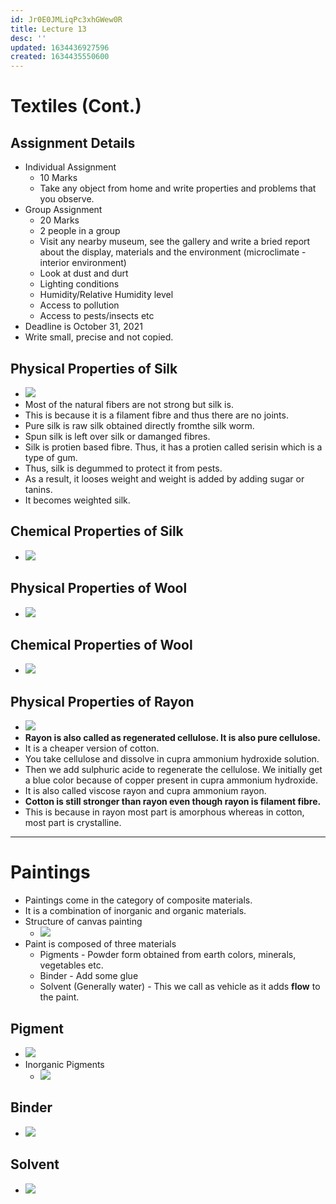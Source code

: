 ```yaml
---
id: Jr0E0JMLiqPc3xhGWew0R
title: Lecture 13
desc: ''
updated: 1634436927596
created: 1634435550600
---
```


# Textiles (Cont.)

## Assignment Details
* Individual Assignment
    * 10 Marks
    * Take any object from home and write properties and problems that you observe.
* Group Assignment
    * 20 Marks
    * 2 people in a group
    * Visit any nearby museum, see the gallery and write a bried report about the display, materials and the environment (microclimate - interior environment)
    * Look at dust and durt
    * Lighting conditions
    * Humidity/Relative Humidity level
    * Access to pollution
    * Access to pests/insects etc
* Deadline is October 31, 2021
* Write small, precise and not copied.

## Physical Properties of Silk
* ![](/assets/images/2021-10-17-07-32-00.png)
* Most of the natural fibers are not strong but silk is.
* This is because it is a filament fibre and thus there are no joints.
* Pure silk is raw silk obtained directly fromthe silk worm.
* Spun silk is left over silk or damanged fibres.
* Silk is protien based fibre. Thus, it has a protien called serisin which is a type of gum.
* Thus, silk is degummed to protect it from pests.
* As a result, it looses weight and weight is added by adding sugar or tanins.
* It becomes weighted silk.

## Chemical Properties of Silk
* ![](/assets/images/2021-10-17-07-37-27.png)

## Physical Properties of Wool
* ![](/assets/images/2021-10-17-07-38-26.png)

## Chemical Properties of Wool
* ![](/assets/images/2021-10-17-07-39-13.png)

## Physical Properties of Rayon
* ![](/assets/images/2021-10-17-07-40-01.png)
* **Rayon is also called as regenerated cellulose. It is also pure cellulose.**
* It is a cheaper version of cotton.
* You take cellulose and dissolve in cupra ammonium hydroxide solution.
* Then we add sulphuric acide to regenerate the cellulose. We initially get a blue color because of copper present in cupra ammonium hydroxide.
* It is also called viscose rayon and cupra ammonium rayon.
* **Cotton is still stronger than rayon even though rayon is filament fibre.**
* This is because in rayon most part is amorphous whereas in cotton, most part is crystalline.

___

# Paintings
* Paintings come in the category of composite materials.
* It is a combination of inorganic and organic materials.
* Structure of canvas painting
    * ![](/assets/images/2021-10-17-07-48-55.png)
* Paint is composed of three materials
    * Pigments - Powder form obtained from earth colors, minerals, vegetables etc.
    * Binder - Add some glue
    * Solvent (Generally water) - This we call as vehicle as it adds **flow** to the paint.

## Pigment
* ![](/assets/images/2021-10-17-07-56-12.png)
* Inorganic Pigments
    * ![](/assets/images/2021-10-17-07-56-41.png)

## Binder
* ![](/assets/images/2021-10-17-07-57-42.png)

## Solvent
* ![](/assets/images/2021-10-17-07-58-18.png)